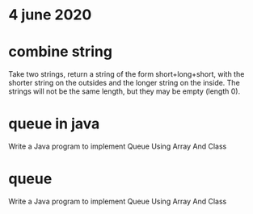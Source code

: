 # 4 june 2020
 
# combine string
   Take two strings, return a string of the form short+long+short, with the shorter string on the outsides and the longer string on the 
   inside. The strings will not be the same length, but they may be empty (length 0).

# queue in java
   Write a Java program to implement Queue Using Array And Class

# queue
   Write a Java program to implement Queue Using Array And Class

